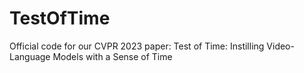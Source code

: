 # TestOfTime
Official code for our CVPR 2023 paper: Test of Time: Instilling Video-Language Models with a Sense of Time
